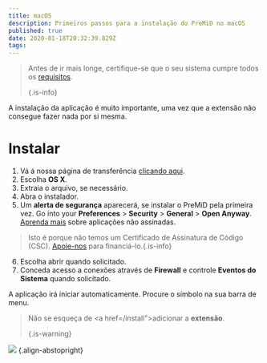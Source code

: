 ```yaml
---
title: macOS
description: Primeiros passos para a instalação do PreMiD no macOS
published: true
date: 2020-01-18T20:32:39.829Z
tags:
---
```


> Antes de ir mais longe, certifique-se que o seu sistema cumpre todos os [requisitos](/install/requirements). 
> 
> {.is-info}

A instalação da aplicação é muito importante, uma vez que a extensão não consegue fazer nada por si mesma.

# Instalar
1. Vá á nossa página de transferência [clicando aqui](https://premid.app/downloads).
2. Escolha **OS X**.
3. Extraia o arquivo, se necessário.
4. Abra o instalador.
5. Um **alerta de segurança** aparecerá, se instalar o PreMiD pela primeira vez. Go into your **Preferences** > **Security** > **General** > **Open Anyway**. [Aprenda mais](https://support.apple.com/guide/mac-help/open-a-mac-app-from-an-unidentified-developer-mh40616/mac) sobre aplicações não assinadas.
> Isto é porque não temos um Certificado de Assinatura de Código (CSC). [Apoie-nos](https://www.patreon.com/Timeraa) para financiá-lo.{.is-info}
6. Escolha abrir quando solicitado.
7. Conceda acesso a conexões através de **Firewall** e controle **Eventos do Sistema** quando solicitado.

A aplicação irá iniciar automaticamente. Procure o símbolo na sua barra de menu.

> Não se esqueça de <a href=/install">adicionar a **extensão**</a>. 
> 
> {.is-warning}

![](https://img.icons8.com/color/2x/mac-logo.png) {.align-abstopright}